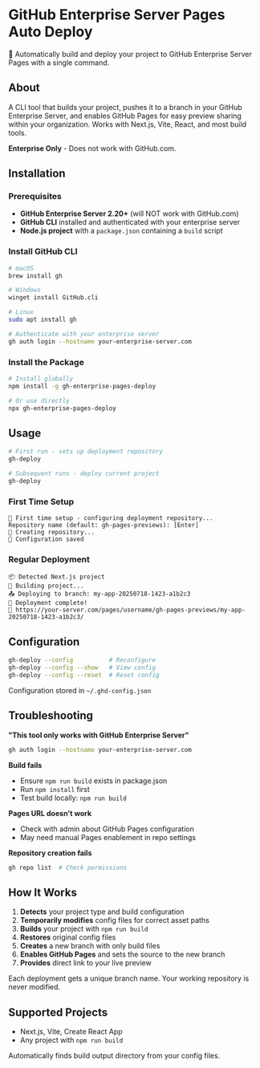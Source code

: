 # GitHub Enterprise Server Pages Auto Deploy

🏢 Automatically build and deploy your project to GitHub Enterprise Server Pages with a single command.

## About

A CLI tool that builds your project, pushes it to a branch in your GitHub Enterprise Server, and enables GitHub Pages for easy preview sharing within your organization. Works with Next.js, Vite, React, and most build tools.

**Enterprise Only** - Does not work with GitHub.com.

## Installation

### Prerequisites

- **GitHub Enterprise Server 2.20+** (will NOT work with GitHub.com)
- **GitHub CLI** installed and authenticated with your enterprise server
- **Node.js project** with a `package.json` containing a `build` script

### Install GitHub CLI

```bash
# macOS
brew install gh

# Windows  
winget install GitHub.cli

# Linux
sudo apt install gh

# Authenticate with your enterprise server
gh auth login --hostname your-enterprise-server.com
```

### Install the Package

```bash
# Install globally
npm install -g gh-enterprise-pages-deploy

# Or use directly
npx gh-enterprise-pages-deploy
```

## Usage

```bash
# First run - sets up deployment repository
gh-deploy

# Subsequent runs - deploy current project
gh-deploy
```

### First Time Setup
```
🔧 First time setup - configuring deployment repository...
Repository name (default: gh-pages-previews): [Enter]
🚀 Creating repository...
💾 Configuration saved
```

### Regular Deployment
```
📦 Detected Next.js project
🔨 Building project...
📤 Deploying to branch: my-app-20250718-1423-a1b2c3
🎉 Deployment complete!
🔗 https://your-server.com/pages/username/gh-pages-previews/my-app-20250718-1423-a1b2c3/
```

## Configuration

```bash
gh-deploy --config          # Reconfigure
gh-deploy --config --show   # View config
gh-deploy --config --reset  # Reset config
```

Configuration stored in `~/.ghd-config.json`

## Troubleshooting

**"This tool only works with GitHub Enterprise Server"**
```bash
gh auth login --hostname your-enterprise-server.com
```

**Build fails**
- Ensure `npm run build` exists in package.json
- Run `npm install` first
- Test build locally: `npm run build`

**Pages URL doesn't work**
- Check with admin about GitHub Pages configuration
- May need manual Pages enablement in repo settings

**Repository creation fails**
```bash
gh repo list  # Check permissions
```

## How It Works

1. **Detects** your project type and build configuration
2. **Temporarily modifies** config files for correct asset paths  
3. **Builds** your project with `npm run build`
4. **Restores** original config files
5. **Creates** a new branch with only build files
6. **Enables GitHub Pages** and sets the source to the new branch
7. **Provides** direct link to your live preview

Each deployment gets a unique branch name. Your working repository is never modified.

## Supported Projects

- Next.js, Vite, Create React App
- Any project with `npm run build`

Automatically finds build output directory from your config files.